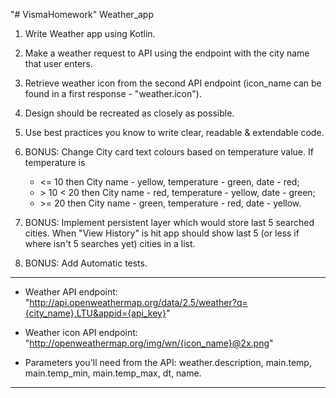 "# VismaHomework" 
Weather_app

1. Write Weather app using Kotlin.

2. Make a weather request to API using the endpoint with the city name that user enters.

3. Retrieve weather icon from the second API endpoint (icon_name can be found in a first response - "weather.icon").

4. Design should be recreated as closely as possible.

5. Use best practices you know to write clear, readable & extendable code.

6. BONUS: Change City card text colours based on temperature value. If temperature is 
	* <= 10 then City name - yellow, temperature - green, date - red;
	* \> 10 < 20 then City name - red, temperature - yellow, date - green;
	* \>= 20 then City name - green, temperature - red, date - yellow.

7. BONUS: Implement persistent layer which would store last 5 searched cities. When "View History" is hit app should show last 5 (or less if where isn't 5 searches yet) cities in a list.

8. BONUS: Add Automatic tests.


---
* Weather API endpoint: "http://api.openweathermap.org/data/2.5/weather?q={city_name},LTU&appid={api_key}"

* Weather icon API endpoint: "http://openweathermap.org/img/wn/{icon_name}@2x.png"

* Parameters you'll need from the API: weather.description, main.temp, main.temp_min, main.temp_max, dt, name.
---

